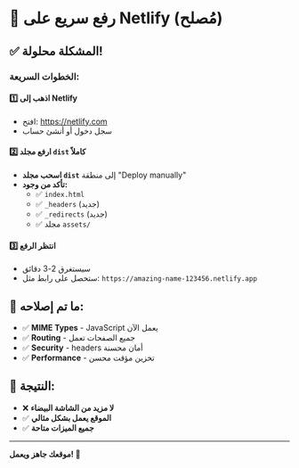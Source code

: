 # 🚀 رفع سريع على Netlify (مُصلح)

## ✅ المشكلة محلولة!

### الخطوات السريعة:

#### 1️⃣ اذهب إلى Netlify
- افتح: https://netlify.com
- سجل دخول أو أنشئ حساب

#### 2️⃣ ارفع مجلد `dist` كاملاً
- **اسحب مجلد `dist`** إلى منطقة "Deploy manually"
- **تأكد من وجود:**
  - ✅ `index.html`
  - ✅ `_headers` (جديد)
  - ✅ `_redirects` (جديد)
  - ✅ مجلد `assets/`

#### 3️⃣ انتظر الرفع
- سيستغرق 2-3 دقائق
- ستحصل على رابط مثل: `https://amazing-name-123456.netlify.app`

## 🔧 ما تم إصلاحه:
- ✅ **MIME Types** - JavaScript يعمل الآن
- ✅ **Routing** - جميع الصفحات تعمل
- ✅ **Security** - headers أمان محسنة
- ✅ **Performance** - تخزين مؤقت محسن

## 🎯 النتيجة:
- ❌ **لا مزيد من الشاشة البيضاء**
- ✅ **الموقع يعمل بشكل مثالي**
- ✅ **جميع الميزات متاحة**

---
**موقعك جاهز ويعمل! 🎉**



